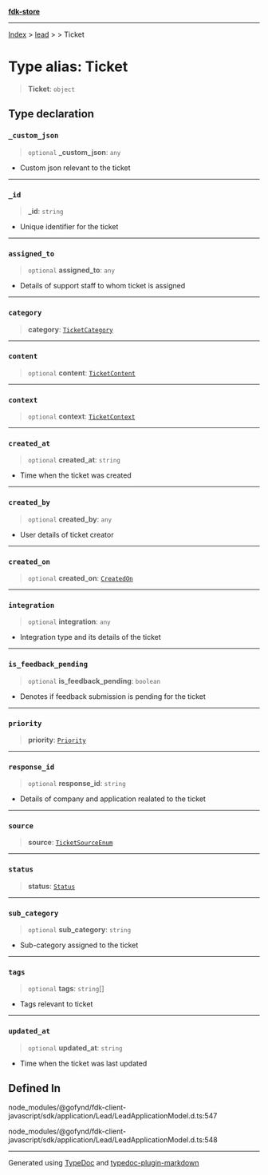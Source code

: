 [**fdk-store**](../../../README.md)
***

[Index](../../../API.md) > [lead](../../README.md) > [<internal>](../README.md) > Ticket

# Type alias: Ticket

> **Ticket**: `object`

## Type declaration

### `_custom_json`

> `optional` **\_custom\_json**: `any`

- Custom json relevant to the ticket

***

### `_id`

> **\_id**: `string`

- Unique identifier for the ticket

***

### `assigned_to`

> `optional` **assigned\_to**: `any`

- Details of support staff to whom ticket is assigned

***

### `category`

> **category**: [`TicketCategory`](type-alias.TicketCategory.md)

***

### `content`

> `optional` **content**: [`TicketContent`](type-alias.TicketContent.md)

***

### `context`

> `optional` **context**: [`TicketContext`](type-alias.TicketContext.md)

***

### `created_at`

> `optional` **created\_at**: `string`

- Time when the ticket was created

***

### `created_by`

> `optional` **created\_by**: `any`

- User details of ticket creator

***

### `created_on`

> `optional` **created\_on**: [`CreatedOn`](type-alias.CreatedOn.md)

***

### `integration`

> `optional` **integration**: `any`

- Integration type and its details of the ticket

***

### `is_feedback_pending`

> `optional` **is\_feedback\_pending**: `boolean`

- Denotes if feedback submission is
pending for the ticket

***

### `priority`

> **priority**: [`Priority`](type-alias.Priority.md)

***

### `response_id`

> `optional` **response\_id**: `string`

- Details of company and application
realated to the ticket

***

### `source`

> **source**: [`TicketSourceEnum`](type-alias.TicketSourceEnum.md)

***

### `status`

> **status**: [`Status`](type-alias.Status.md)

***

### `sub_category`

> `optional` **sub\_category**: `string`

- Sub-category assigned to the ticket

***

### `tags`

> `optional` **tags**: `string`[]

- Tags relevant to ticket

***

### `updated_at`

> `optional` **updated\_at**: `string`

- Time when the ticket was last updated

## Defined In

node\_modules/@gofynd/fdk-client-javascript/sdk/application/Lead/LeadApplicationModel.d.ts:547

node\_modules/@gofynd/fdk-client-javascript/sdk/application/Lead/LeadApplicationModel.d.ts:548

***
Generated using [TypeDoc](https://typedoc.org/) and [typedoc-plugin-markdown](https://www.npmjs.com/package/typedoc-plugin-markdown)
